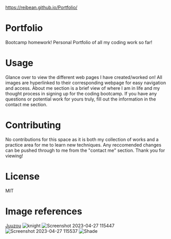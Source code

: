 https://reibean.github.io/Portfolio/
# Portfolio
 Bootcamp homework! Personal Portfolio of all my coding work so far!

# Usage
Glance over to view the different web pages I have created/worked on! All images are hyperlinked to their corresponding webpage for easy navigation and access. About me section is a brief view of where I am in life and my thought process in signing up for the coding bootcamp. If you have any questions or potential work for yours truly, fill out the information in the contact me section.

# Contributing
No contributions for this space as it is both my collection of works and a practice area for me to learn new techniques. Any reccomended changes can be pushed through to me from the "contact me" section. Thank you for viewing!

# License
MIT

# Image references
[Juuzou](https://user-images.githubusercontent.com/130249033/235043880-21bf4ddf-efd4-4a9f-ad84-992c99453131.jpg)
![knight](https://user-images.githubusercontent.com/130249033/235044336-04117591-2534-4ad0-9ef1-fe636d2d4f66.jpg)
![Screenshot 2023-04-27 115447](https://user-images.githubusercontent.com/130249033/235044348-b398ba2f-0a98-427b-a5d5-59d36f4872b6.png)
![Screenshot 2023-04-27 115537](https://user-images.githubusercontent.com/130249033/235044405-efdbf620-7dd6-4344-89f2-588dc0c9c998.png)
![Shade](https://user-images.githubusercontent.com/130249033/235044416-1b90391b-3a5e-4153-9b88-b2de1b577245.png)
